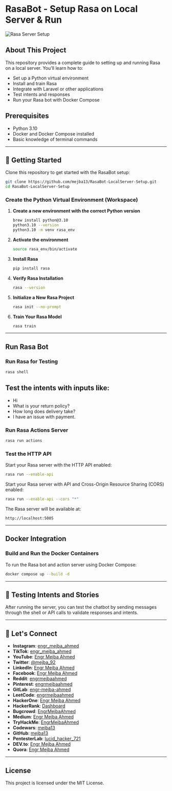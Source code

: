 
# RasaBot - Setup Rasa on Local Server & Run

![Rasa Server Setup](https://s3.us-east-1.amazonaws.com/mejba.me/AI/only-rasa-server.png)

## About This Project
This repository provides a complete guide to setting up and running Rasa on a local server. You'll learn how to:
- Set up a Python virtual environment
- Install and train Rasa
- Integrate with Laravel or other applications
- Test intents and responses
- Run your Rasa bot with Docker Compose

## Prerequisites
- Python 3.10
- Docker and Docker Compose installed
- Basic knowledge of terminal commands

---

## 🚀 Getting Started

Clone this repository to get started with the RasaBot setup:
```bash
git clone https://github.com/mejba13/RasaBot-LocalServer-Setup.git
cd RasaBot-LocalServer-Setup
```
### Create the Python Virtual Environment (Workspace)

1. **Create a new environment with the correct Python version**
   ```bash
   brew install python@3.10
   python3.10 --version
   python3.10 -m venv rasa_env
   ```

2. **Activate the environment**
   ```bash
   source rasa_env/bin/activate
   ```

3. **Install Rasa**
   ```bash
   pip install rasa
   ```

4. **Verify Rasa Installation**
   ```bash
   rasa --version
   ```

5. **Initialize a New Rasa Project**
   ```bash
   rasa init --no-prompt
   ```

6. **Train Your Rasa Model**
   ```bash
   rasa train
   ```

---

## Run Rasa Bot

### Run Rasa for Testing
```bash
rasa shell
```
## Test the intents with inputs like:
- Hi
- What is your return policy?
- How long does delivery take?
- I have an issue with payment.

### Run Rasa Actions Server
```bash
rasa run actions
```

### Test the HTTP API
Start your Rasa server with the HTTP API enabled:
```bash
rasa run --enable-api
```

Start your Rasa server with API and Cross-Origin Resource Sharing (CORS) enabled:
```bash
rasa run --enable-api --cors "*"
```

The Rasa server will be available at:
```text
http://localhost:5005
```

---

## Docker Integration

### Build and Run the Docker Containers
To run the Rasa bot and action server using Docker Compose:
```bash
docker compose up --build -d
```

---

## 🎯 Testing Intents and Stories
After running the server, you can test the chatbot by sending messages through the shell or API calls to validate responses and intents.

---

## 🔗 Let's Connect  

- **Instagram**: [engr_mejba_ahmed](https://www.instagram.com/engr_mejba_ahmed/)  
- **TikTok**: [engr_mejba_ahmed](https://www.tiktok.com/@engr_mejba_ahmed)  
- **YouTube**: [Engr Mejba Ahmed](https://www.youtube.com/channel/UCfLIuNxRfXT7HmvvB9Ld0SA)  
- **Twitter**: [@mejba_92](https://x.com/mejba_92)  
- **LinkedIn**: [Engr Mejba Ahmed](https://www.linkedin.com/in/engr-mejba-ahmed-795ab3165/)  
- **Facebook**: [Engr Mejba Ahmed](https://www.facebook.com/engrmejbaahmed/)  
- **Reddit**: [engrmejbaahmed](https://www.reddit.com/user/engrmejbaahmed/)  
- **Pinterest**: [engrmejbaahmed](https://www.pinterest.com/engrmejbaahmed/)  
- **GitLab**: [engr-mejba-ahmed](https://gitlab.com/engr-mejba-ahmed)  
- **LeetCode**: [engrmejbaahmed](https://leetcode.com/u/engrmejbaahmed/)  
- **HackerOne**: [Engr Mejba Ahmed](https://hackerone.com/engrmejbaahmed?type=user)  
- **HackerRank**: [Dashboard](https://www.hackerrank.com/dashboard)  
- **Bugcrowd**: [EngrMejbaAhmed](https://bugcrowd.com/EngrMejbaAhmed)  
- **Medium**: [Engr Mejba Ahmed](https://medium.com/@engr-mejba-ahmed)  
- **TryHackMe**: [EngrMejbaAhmed](https://tryhackme.com/r/p/EngrMejbaAhmed)  
- **Codewars**: [mejba13](https://www.codewars.com/users/mejba13)  
- **GitHub**: [mejba13](https://github.com/mejba13)  
- **PentesterLab**: [lucid_hacker_721](https://pentesterlab.com/profile/lucid_hacker_721)  
- **DEV.to**: [Engr Mejba Ahmed](https://dev.to/engrmejbaahmed)  
- **Quora**: [Engr Mejba Ahmed](https://www.quora.com/profile/Engr-Mejba-Ahmed)  

---

## License
This project is licensed under the MIT License.
